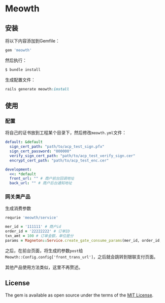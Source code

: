 # Meowth

## 安装

将以下内容添加到Gemfile：

```ruby
gem 'meowth'
```

然后执行：
```bash
$ bundle install
```

生成配置文件：
```ruby
rails generate meowth:install
```

## 使用

### 配置
将自己的证书放到工程某个目录下，然后修改`meowth.yml`文件：
```yaml
default: &default
  sign_cert_path: "path/to/acp_test_sign.pfx"
  sign_cert_password: "000000"
  verify_sign_cert_path: "path/to/acp_test_verify_sign.cer"
  encrypt_cert_path: "path/to/acp_test_enc.cer"

development:
  <<: *default
  front_url: "" # 商户前台回调地址
  back_url: "" # 商户后台通知地址
```

### 网关类产品
生成消费参数
```ruby
requrie 'meowth/service'

mer_id = '111111' # 商户id
order_id = '22222222' # 订单ID
txn_amt = 100 # 订单金额，单位是分
params = Magneton::Service.create_gate_consume_params(mer_id, order_id, txn_amt)
```
之后，在前台页面，将生成的参数`post`给`Meowth::Config.config['front_trans_url']`，之后就会跳转到银联支付页面。

其他产品使用方法类似，这里不再赘述。

## License

The gem is available as open source under the terms of the [MIT License](LICENSE.txt).


